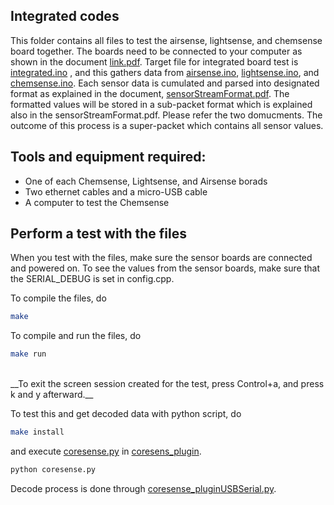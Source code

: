 ## Integrated codes

This folder contains all files to test the airsense, lightsense, and chemsense board together. The boards need to be connected to your computer as shown in the document [link.pdf](../../../docs/sensorStreamFormat/link.pdf). Target file for integrated board test is <!-- EXT_CODE_LINK="./integrated.ino"-->[integrated.ino](./integrated.ino) <!-- END_CODE_LINK-->, and this gathers data from [airsense.ino](./airsense.ino), [lightsense.ino](./lightsense.ino), and [chemsense.ino](./chemsense.ino). Each sensor data is cumulated and parsed into designated format as explained in the document, [sensorStreamFormat.pdf](../../../docs/sensorStreamFormat/sensorStreamFormat.pdf). The formatted values will be stored in a sub-packet format which is explained also in the sensorStreamFormat.pdf. Please refer the two domucments.
The outcome of this process is a super-packet which contains all sensor values.

## Tools and equipment required:
* One of each Chemsense, Lightsense, and Airsense borads
* Two ethernet cables and a micro-USB cable
* A computer to test the Chemsense

## Perform a test with the files
When you test with the files, make sure the sensor boards are connected and powered on. To see the values from the sensor boards, make sure that the SERIAL_DEBUG is set in config.cpp.

To compile the files, do
```bash
make
```

To compile and run the files, do
```bash
make run
```
</br>
__To exit the screen session created for the test, press Control+a, and press k and y afterward.__

To test this and get decoded data with python script, do
```bash
make install
```
and execute [coresense.py](./coresense_plugin/coresense.py) in [coresens_plugin](./coresense_plugin). 
```bash
python coresense.py
```
Decode process is done through [coresense_pluginUSBSerial.py](./coresense_plugin/coresense_pluginUSBSerial.py).
